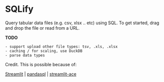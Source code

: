 # SQLify

Query tabular data files (e.g. csv, xlsx .. etc) using SQL. To get started, drag and drop the file or read from a URL.


**TODO**
```
- support upload other file types: tsv, .xls, .xlsx
- caching / for scaling, use DuckDB
- parse data types
```

Credit. This is possible because of:

[Streamlit](https://github.com/streamlit/streamlit) | [pandasql](https://github.com/yhat/pandasql) | [streamlit-ace](https://github.com/okld/streamlit-ace)